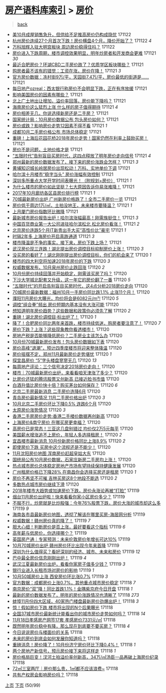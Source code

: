 [房产语料库索引](../../README.md)  > [房价](房价.md)
====
> [back](../README.md)

- [美10月成屋销售急升，但供给不足推高房价仍构成隐忧](http://jkwz.applinzi.com/ittc/7038582110535812112.html#%E7%BE%8E10%E6%9C%88%E6%88%90%E5%B1%8B%E9%94%80%E5%94%AE%E6%80%A5%E5%8D%87%EF%BC%8C%E4%BD%86%E4%BE%9B%E7%BB%99%E4%B8%8D%E8%B6%B3%E6%8E%A8%E9%AB%98%E6%88%BF%E4%BB%B7%E4%BB%8D%E6%9E%84%E6%88%90%E9%9A%90%E5%BF%A7) 171122  
- [杭州房价连续27个月首次下跌！房价横盘4个月，降价开始了？](http://jkwz.applinzi.com/ittc/7038568004034495505.html#%E6%9D%AD%E5%B7%9E%E6%88%BF%E4%BB%B7%E8%BF%9E%E7%BB%AD27%E4%B8%AA%E6%9C%88%E9%A6%96%E6%AC%A1%E4%B8%8B%E8%B7%8C%EF%BC%81%E6%88%BF%E4%BB%B7%E6%A8%AA%E7%9B%984%E4%B8%AA%E6%9C%88%EF%BC%8C%E9%99%8D%E4%BB%B7%E5%BC%80%E5%A7%8B%E4%BA%86%EF%BC%9F) 171122 *4* 
- [万科旭辉入驻大明宫板块 周边房价稳得住吗？](http://jkwz.applinzi.com/ittc/7038550114015118353.html#%E4%B8%87%E7%A7%91%E6%97%AD%E8%BE%89%E5%85%A5%E9%A9%BB%E5%A4%A7%E6%98%8E%E5%AE%AB%E6%9D%BF%E5%9D%97+%E5%91%A8%E8%BE%B9%E6%88%BF%E4%BB%B7%E7%A8%B3%E5%BE%97%E4%BD%8F%E5%90%97%EF%BC%9F) 171122  
- [房价进入下跌周期，楼市调控效果明显，明年炒房者和开发商会更难](http://jkwz.applinzi.com/ittc/7038463345429054481.html#%E6%88%BF%E4%BB%B7%E8%BF%9B%E5%85%A5%E4%B8%8B%E8%B7%8C%E5%91%A8%E6%9C%9F%EF%BC%8C%E6%A5%BC%E5%B8%82%E8%B0%83%E6%8E%A7%E6%95%88%E6%9E%9C%E6%98%8E%E6%98%BE%EF%BC%8C%E6%98%8E%E5%B9%B4%E7%82%92%E6%88%BF%E8%80%85%E5%92%8C%E5%BC%80%E5%8F%91%E5%95%86%E4%BC%9A%E6%9B%B4%E9%9A%BE) 171121 *30* 
- [最近合肥房价？环湖CBD二手房价跌了？优质学区板块哪些？](http://jkwz.applinzi.com/ittc/7038486428281996304.html#%E6%9C%80%E8%BF%91%E5%90%88%E8%82%A5%E6%88%BF%E4%BB%B7%EF%BC%9F%E7%8E%AF%E6%B9%96CBD%E4%BA%8C%E6%89%8B%E6%88%BF%E4%BB%B7%E8%B7%8C%E4%BA%86%EF%BC%9F%E4%BC%98%E8%B4%A8%E5%AD%A6%E5%8C%BA%E6%9D%BF%E5%9D%97%E5%93%AA%E4%BA%9B%EF%BC%9F) 171121  
- [购房者最不该有的错觉：工资在涨，房价在降！](http://jkwz.applinzi.com/ittc/7038478921538995217.html#%E8%B4%AD%E6%88%BF%E8%80%85%E6%9C%80%E4%B8%8D%E8%AF%A5%E6%9C%89%E7%9A%84%E9%94%99%E8%A7%89%EF%BC%9A%E5%B7%A5%E8%B5%84%E5%9C%A8%E6%B6%A8%EF%BC%8C%E6%88%BF%E4%BB%B7%E5%9C%A8%E9%99%8D%EF%BC%81) 171121 *3* 
- [官方房价数据：冼村街9万/平，天园街7.4万/平，房价最低的街道是……](http://jkwz.applinzi.com/ittc/7038473520936403984.html#%E5%AE%98%E6%96%B9%E6%88%BF%E4%BB%B7%E6%95%B0%E6%8D%AE%EF%BC%9A%E5%86%BC%E6%9D%91%E8%A1%979%E4%B8%87%2F%E5%B9%B3%EF%BC%8C%E5%A4%A9%E5%9B%AD%E8%A1%977.4%E4%B8%87%2F%E5%B9%B3%EF%BC%8C%E6%88%BF%E4%BB%B7%E6%9C%80%E4%BD%8E%E7%9A%84%E8%A1%97%E9%81%93%E6%98%AF%E2%80%A6%E2%80%A6) 171121  
- [每日地产ozreal：西太银行称房价不会明显下跌，正在有序放缓](http://jkwz.applinzi.com/ittc/7038467477783184401.html#%E6%AF%8F%E6%97%A5%E5%9C%B0%E4%BA%A7ozreal%EF%BC%9A%E8%A5%BF%E5%A4%AA%E9%93%B6%E8%A1%8C%E7%A7%B0%E6%88%BF%E4%BB%B7%E4%B8%8D%E4%BC%9A%E6%98%8E%E6%98%BE%E4%B8%8B%E8%B7%8C%EF%BC%8C%E6%AD%A3%E5%9C%A8%E6%9C%89%E5%BA%8F%E6%94%BE%E7%BC%93) 171121  
- [影响美国房价的因素有哪些？](http://jkwz.applinzi.com/ittc/7038460522658268176.html#%E5%BD%B1%E5%93%8D%E7%BE%8E%E5%9B%BD%E6%88%BF%E4%BB%B7%E7%9A%84%E5%9B%A0%E7%B4%A0%E6%9C%89%E5%93%AA%E4%BA%9B%EF%BC%9F) 171121  
- [北上广土地出让增加，溢价率回落，房价能下降吗？](http://jkwz.applinzi.com/ittc/7038457664420447248.html#%E5%8C%97%E4%B8%8A%E5%B9%BF%E5%9C%9F%E5%9C%B0%E5%87%BA%E8%AE%A9%E5%A2%9E%E5%8A%A0%EF%BC%8C%E6%BA%A2%E4%BB%B7%E7%8E%87%E5%9B%9E%E8%90%BD%EF%BC%8C%E6%88%BF%E4%BB%B7%E8%83%BD%E4%B8%8B%E9%99%8D%E5%90%97%EF%BC%9F) 171121  
- [海南房价这么猛烈上涨 什么样的房子值得期待](http://jkwz.applinzi.com/ittc/7038443607952999440.html#%E6%B5%B7%E5%8D%97%E6%88%BF%E4%BB%B7%E8%BF%99%E4%B9%88%E7%8C%9B%E7%83%88%E4%B8%8A%E6%B6%A8+%E4%BB%80%E4%B9%88%E6%A0%B7%E7%9A%84%E6%88%BF%E5%AD%90%E5%80%BC%E5%BE%97%E6%9C%9F%E5%BE%85) 171121 *4* 
- [房价相差无几，你说选择新房还是二手房？](http://jkwz.applinzi.com/ittc/7038441896249132049.html#%E6%88%BF%E4%BB%B7%E7%9B%B8%E5%B7%AE%E6%97%A0%E5%87%A0%EF%BC%8C%E4%BD%A0%E8%AF%B4%E9%80%89%E6%8B%A9%E6%96%B0%E6%88%BF%E8%BF%98%E6%98%AF%E4%BA%8C%E6%89%8B%E6%88%BF%EF%BC%9F) 171121  
- [国家统计局：10月房价数据公布 包头房价如何？](http://jkwz.applinzi.com/ittc/7038440452347397136.html#%E5%9B%BD%E5%AE%B6%E7%BB%9F%E8%AE%A1%E5%B1%80%EF%BC%9A10%E6%9C%88%E6%88%BF%E4%BB%B7%E6%95%B0%E6%8D%AE%E5%85%AC%E5%B8%83+%E5%8C%85%E5%A4%B4%E6%88%BF%E4%BB%B7%E5%A6%82%E4%BD%95%EF%BC%9F) 171121  
- [房价或跌？影响房价走势12因素不得不看](http://jkwz.applinzi.com/ittc/7038438813574104080.html#%E6%88%BF%E4%BB%B7%E6%88%96%E8%B7%8C%EF%BC%9F%E5%BD%B1%E5%93%8D%E6%88%BF%E4%BB%B7%E8%B5%B0%E5%8A%BF12%E5%9B%A0%E7%B4%A0%E4%B8%8D%E5%BE%97%E4%B8%8D%E7%9C%8B) 171121 *1* 
- [成都10月二手房价格公布 市场总体稳定](http://jkwz.applinzi.com/ittc/7038417562759595025.html#%E6%88%90%E9%83%BD10%E6%9C%88%E4%BA%8C%E6%89%8B%E6%88%BF%E4%BB%B7%E6%A0%BC%E5%85%AC%E5%B8%83+%E5%B8%82%E5%9C%BA%E6%80%BB%E4%BD%93%E7%A8%B3%E5%AE%9A) 171121  
- [重磅！上海后花园花桥2018年房价走势！国家仍然在利率上鼓励买房！](http://jkwz.applinzi.com/ittc/7038417444304061457.html#%E9%87%8D%E7%A3%85%EF%BC%81%E4%B8%8A%E6%B5%B7%E5%90%8E%E8%8A%B1%E5%9B%AD%E8%8A%B1%E6%A1%A52018%E5%B9%B4%E6%88%BF%E4%BB%B7%E8%B5%B0%E5%8A%BF%EF%BC%81%E5%9B%BD%E5%AE%B6%E4%BB%8D%E7%84%B6%E5%9C%A8%E5%88%A9%E7%8E%87%E4%B8%8A%E9%BC%93%E5%8A%B1%E4%B9%B0%E6%88%BF%EF%BC%81) 171121  
- [房价不是问题，土地价格才是](http://jkwz.applinzi.com/ittc/7037980405834187792.html#%E6%88%BF%E4%BB%B7%E4%B8%8D%E6%98%AF%E9%97%AE%E9%A2%98%EF%BC%8C%E5%9C%9F%E5%9C%B0%E4%BB%B7%E6%A0%BC%E6%89%8D%E6%98%AF) 171121  
- [“五限时代”告别盲目买房时代，这四点释放了明年房价走向信号](http://jkwz.applinzi.com/ittc/7038411095843275793.html#%E2%80%9C%E4%BA%94%E9%99%90%E6%97%B6%E4%BB%A3%E2%80%9D%E5%91%8A%E5%88%AB%E7%9B%B2%E7%9B%AE%E4%B9%B0%E6%88%BF%E6%97%B6%E4%BB%A3%EF%BC%8C%E8%BF%99%E5%9B%9B%E7%82%B9%E9%87%8A%E6%94%BE%E4%BA%86%E6%98%8E%E5%B9%B4%E6%88%BF%E4%BB%B7%E8%B5%B0%E5%90%91%E4%BF%A1%E5%8F%B7) 171121 *4* 
- [郑州最新的房价数据发布了，接下来的房价涨跌会怎样？](http://jkwz.applinzi.com/ittc/7038406504493876240.html#%E9%83%91%E5%B7%9E%E6%9C%80%E6%96%B0%E7%9A%84%E6%88%BF%E4%BB%B7%E6%95%B0%E6%8D%AE%E5%8F%91%E5%B8%83%E4%BA%86%EF%BC%8C%E6%8E%A5%E4%B8%8B%E6%9D%A5%E7%9A%84%E6%88%BF%E4%BB%B7%E6%B6%A8%E8%B7%8C%E4%BC%9A%E6%80%8E%E6%A0%B7%EF%BC%9F) 171121 *3* 
- [黄埔知识城长岭居房价出现松动！万科、实地单价下调](http://jkwz.applinzi.com/ittc/7038406492460418064.html#%E9%BB%84%E5%9F%94%E7%9F%A5%E8%AF%86%E5%9F%8E%E9%95%BF%E5%B2%AD%E5%B1%85%E6%88%BF%E4%BB%B7%E5%87%BA%E7%8E%B0%E6%9D%BE%E5%8A%A8%EF%BC%81%E4%B8%87%E7%A7%91%E3%80%81%E5%AE%9E%E5%9C%B0%E5%8D%95%E4%BB%B7%E4%B8%8B%E8%B0%83) 171121  
- [哈尔滨十月楼市“稳字当头” 房价涨幅有效控制](http://jkwz.applinzi.com/ittc/7038403741399647248.html#%E5%93%88%E5%B0%94%E6%BB%A8%E5%8D%81%E6%9C%88%E6%A5%BC%E5%B8%82%E2%80%9C%E7%A8%B3%E5%AD%97%E5%BD%93%E5%A4%B4%E2%80%9D+%E6%88%BF%E4%BB%B7%E6%B6%A8%E5%B9%85%E6%9C%89%E6%95%88%E6%8E%A7%E5%88%B6) 171121  
- [深圳多所重点大学开学时间表曝光！（附规划+房价）](http://jkwz.applinzi.com/ittc/7038402091754718224.html#%E6%B7%B1%E5%9C%B3%E5%A4%9A%E6%89%80%E9%87%8D%E7%82%B9%E5%A4%A7%E5%AD%A6%E5%BC%80%E5%AD%A6%E6%97%B6%E9%97%B4%E8%A1%A8%E6%9B%9D%E5%85%89%EF%BC%81%EF%BC%88%E9%99%84%E8%A7%84%E5%88%92%2B%E6%88%BF%E4%BB%B7%EF%BC%89) 171121 *1* 
- [为什么楼市的房价如此坚挺？七大原因告诉你易涨难降！](http://jkwz.applinzi.com/ittc/7038382823168279568.html#%E4%B8%BA%E4%BB%80%E4%B9%88%E6%A5%BC%E5%B8%82%E7%9A%84%E6%88%BF%E4%BB%B7%E5%A6%82%E6%AD%A4%E5%9D%9A%E6%8C%BA%EF%BC%9F%E4%B8%83%E5%A4%A7%E5%8E%9F%E5%9B%A0%E5%91%8A%E8%AF%89%E4%BD%A0%E6%98%93%E6%B6%A8%E9%9A%BE%E9%99%8D%EF%BC%81) 171121  
- [2017年10月廊坊各区县房价排行榜](http://jkwz.applinzi.com/ittc/7038346824589509648.html#2017%E5%B9%B410%E6%9C%88%E5%BB%8A%E5%9D%8A%E5%90%84%E5%8C%BA%E5%8E%BF%E6%88%BF%E4%BB%B7%E6%8E%92%E8%A1%8C%E6%A6%9C) 171121 *1* 
- [70城最新房价出炉 广州新房价格跌了！全市二手房价一览](http://jkwz.applinzi.com/ittc/7038346068377469968.html#70%E5%9F%8E%E6%9C%80%E6%96%B0%E6%88%BF%E4%BB%B7%E5%87%BA%E7%82%89+%E5%B9%BF%E5%B7%9E%E6%96%B0%E6%88%BF%E4%BB%B7%E6%A0%BC%E8%B7%8C%E4%BA%86%EF%BC%81%E5%85%A8%E5%B8%82%E4%BA%8C%E6%89%8B%E6%88%BF%E4%BB%B7%E4%B8%80%E8%A7%88) 171121  
- [房价低于周边1万/㎡，土拍没地王，未来楼市要降温？](http://jkwz.applinzi.com/ittc/7038333739883562000.html#%E6%88%BF%E4%BB%B7%E4%BD%8E%E4%BA%8E%E5%91%A8%E8%BE%B91%E4%B8%87%2F%E3%8E%A1%EF%BC%8C%E5%9C%9F%E6%8B%8D%E6%B2%A1%E5%9C%B0%E7%8E%8B%EF%BC%8C%E6%9C%AA%E6%9D%A5%E6%A5%BC%E5%B8%82%E8%A6%81%E9%99%8D%E6%B8%A9%EF%BC%9F) 171121 *1* 
- [上月厦门房价指数环比微降](http://jkwz.applinzi.com/ittc/7038327698638767121.html#%E4%B8%8A%E6%9C%88%E5%8E%A6%E9%97%A8%E6%88%BF%E4%BB%B7%E6%8C%87%E6%95%B0%E7%8E%AF%E6%AF%94%E5%BE%AE%E9%99%8D) 171121  
- [最新城市房价报告出炉！哈尔滨涨幅最高！刚需族挺住！](http://jkwz.applinzi.com/ittc/7038309426283414545.html#%E6%9C%80%E6%96%B0%E5%9F%8E%E5%B8%82%E6%88%BF%E4%BB%B7%E6%8A%A5%E5%91%8A%E5%87%BA%E7%82%89%EF%BC%81%E5%93%88%E5%B0%94%E6%BB%A8%E6%B6%A8%E5%B9%85%E6%9C%80%E9%AB%98%EF%BC%81%E5%88%9A%E9%9C%80%E6%97%8F%E6%8C%BA%E4%BD%8F%EF%BC%81) 171121 *3* 
- [中国百货商业第一大公司进驻哈尔滨松北 松北房价看涨！](http://jkwz.applinzi.com/ittc/7038309418033218576.html#%E4%B8%AD%E5%9B%BD%E7%99%BE%E8%B4%A7%E5%95%86%E4%B8%9A%E7%AC%AC%E4%B8%80%E5%A4%A7%E5%85%AC%E5%8F%B8%E8%BF%9B%E9%A9%BB%E5%93%88%E5%B0%94%E6%BB%A8%E6%9D%BE%E5%8C%97+%E6%9D%BE%E5%8C%97%E6%88%BF%E4%BB%B7%E7%9C%8B%E6%B6%A8%EF%BC%81) 171121 *2* 
- [北京房价连跌5个月IT新贵出手大买“高性价比”豪宅](http://jkwz.applinzi.com/ittc/7038227093970748432.html#%E5%8C%97%E4%BA%AC%E6%88%BF%E4%BB%B7%E8%BF%9E%E8%B7%8C5%E4%B8%AA%E6%9C%88IT%E6%96%B0%E8%B4%B5%E5%87%BA%E6%89%8B%E5%A4%A7%E4%B9%B0%E2%80%9C%E9%AB%98%E6%80%A7%E4%BB%B7%E6%AF%94%E2%80%9D%E8%B1%AA%E5%AE%85) 171121 *1* 
- [时隔2年多 上海房价开启真跌通道](http://jkwz.applinzi.com/ittc/7038209353318925329.html#%E6%97%B6%E9%9A%942%E5%B9%B4%E5%A4%9A+%E4%B8%8A%E6%B5%B7%E6%88%BF%E4%BB%B7%E5%BC%80%E5%90%AF%E7%9C%9F%E8%B7%8C%E9%80%9A%E9%81%93) 171121 *3* 
- [楼市降温是不争的事实，接下来，房价下跌上场？](http://jkwz.applinzi.com/ittc/7038166734572356624.html#%E6%A5%BC%E5%B8%82%E9%99%8D%E6%B8%A9%E6%98%AF%E4%B8%8D%E4%BA%89%E7%9A%84%E4%BA%8B%E5%AE%9E%EF%BC%8C%E6%8E%A5%E4%B8%8B%E6%9D%A5%EF%BC%8C%E6%88%BF%E4%BB%B7%E4%B8%8B%E8%B7%8C%E4%B8%8A%E5%9C%BA%EF%BC%9F) 171121  
- [武汉房价现三连跌！湖北提出房价调控目标抑制房价上涨！](http://jkwz.applinzi.com/ittc/7038140335597814800.html#%E6%AD%A6%E6%B1%89%E6%88%BF%E4%BB%B7%E7%8E%B0%E4%B8%89%E8%BF%9E%E8%B7%8C%EF%BC%81%E6%B9%96%E5%8C%97%E6%8F%90%E5%87%BA%E6%88%BF%E4%BB%B7%E8%B0%83%E6%8E%A7%E7%9B%AE%E6%A0%87%E6%8A%91%E5%88%B6%E6%88%BF%E4%BB%B7%E4%B8%8A%E6%B6%A8%EF%BC%81) 171120 *3* 
- [没买房的看好了！湖北刚刚提出房价调控目标，你们的机会来了](http://jkwz.applinzi.com/ittc/7038132033975485457.html#%E6%B2%A1%E4%B9%B0%E6%88%BF%E7%9A%84%E7%9C%8B%E5%A5%BD%E4%BA%86%EF%BC%81%E6%B9%96%E5%8C%97%E5%88%9A%E5%88%9A%E6%8F%90%E5%87%BA%E6%88%BF%E4%BB%B7%E8%B0%83%E6%8E%A7%E7%9B%AE%E6%A0%87%EF%BC%8C%E4%BD%A0%E4%BB%AC%E7%9A%84%E6%9C%BA%E4%BC%9A%E6%9D%A5%E4%BA%86) 171120 *1* 
- [楼市的四大利空将加速2018年房价的下跌](http://jkwz.applinzi.com/ittc/7038119640566334480.html#%E6%A5%BC%E5%B8%82%E7%9A%84%E5%9B%9B%E5%A4%A7%E5%88%A9%E7%A9%BA%E5%B0%86%E5%8A%A0%E9%80%9F2018%E5%B9%B4%E6%88%BF%E4%BB%B7%E7%9A%84%E4%B8%8B%E8%B7%8C) 171120 *3* 
- [权威数据发布，10月泉州房价止跌回涨](http://jkwz.applinzi.com/ittc/7038112579455550480.html#%E6%9D%83%E5%A8%81%E6%95%B0%E6%8D%AE%E5%8F%91%E5%B8%83%EF%BC%8C10%E6%9C%88%E6%B3%89%E5%B7%9E%E6%88%BF%E4%BB%B7%E6%AD%A2%E8%B7%8C%E5%9B%9E%E6%B6%A8) 171120 *2* 
- [10月份房价持续回落并开始稳定，刚需该买房了吗？](http://jkwz.applinzi.com/ittc/7038112327558235152.html#10%E6%9C%88%E4%BB%BD%E6%88%BF%E4%BB%B7%E6%8C%81%E7%BB%AD%E5%9B%9E%E8%90%BD%E5%B9%B6%E5%BC%80%E5%A7%8B%E7%A8%B3%E5%AE%9A%EF%BC%8C%E5%88%9A%E9%9C%80%E8%AF%A5%E4%B9%B0%E6%88%BF%E4%BA%86%E5%90%97%EF%BC%9F) 171120  
- [下沙大学城北配套又升级，这一年它的房价翻了一番](http://jkwz.applinzi.com/ittc/7038106759162496016.html#%E4%B8%8B%E6%B2%99%E5%A4%A7%E5%AD%A6%E5%9F%8E%E5%8C%97%E9%85%8D%E5%A5%97%E5%8F%88%E5%8D%87%E7%BA%A7%EF%BC%8C%E8%BF%99%E4%B8%80%E5%B9%B4%E5%AE%83%E7%9A%84%E6%88%BF%E4%BB%B7%E7%BF%BB%E4%BA%86%E4%B8%80%E7%95%AA) 171120 *5* 
- [“五限时代”的开启告别盲目买房时代，这4点分析2018房价走向](http://jkwz.applinzi.com/ittc/7037339519974654992.html#%E2%80%9C%E4%BA%94%E9%99%90%E6%97%B6%E4%BB%A3%E2%80%9D%E7%9A%84%E5%BC%80%E5%90%AF%E5%91%8A%E5%88%AB%E7%9B%B2%E7%9B%AE%E4%B9%B0%E6%88%BF%E6%97%B6%E4%BB%A3%EF%BC%8C%E8%BF%994%E7%82%B9%E5%88%86%E6%9E%902018%E6%88%BF%E4%BB%B7%E8%B5%B0%E5%90%91) 171120  
- [70城房价最新数据：福州10月一手房价同比跌1.1% 止涨11个月！](http://jkwz.applinzi.com/ittc/7038098378007774224.html#70%E5%9F%8E%E6%88%BF%E4%BB%B7%E6%9C%80%E6%96%B0%E6%95%B0%E6%8D%AE%EF%BC%9A%E7%A6%8F%E5%B7%9E10%E6%9C%88%E4%B8%80%E6%89%8B%E6%88%BF%E4%BB%B7%E5%90%8C%E6%AF%94%E8%B7%8C1.1%25+%E6%AD%A2%E6%B6%A811%E4%B8%AA%E6%9C%88%EF%BC%81) 171120  
- [濮阳11月房价大曝光，均价将会是6082元/m²!](http://jkwz.applinzi.com/ittc/7038074799371322384.html#%E6%BF%AE%E9%98%B311%E6%9C%88%E6%88%BF%E4%BB%B7%E5%A4%A7%E6%9B%9D%E5%85%89%EF%BC%8C%E5%9D%87%E4%BB%B7%E5%B0%86%E4%BC%9A%E6%98%AF6082%E5%85%83%2Fm%C2%B2%21) 171120 *5* 
- [调控“组合拳”频出 房价短期内基本没有大涨可能](http://jkwz.applinzi.com/ittc/7038066008701535248.html#%E8%B0%83%E6%8E%A7%E2%80%9C%E7%BB%84%E5%90%88%E6%8B%B3%E2%80%9D%E9%A2%91%E5%87%BA+%E6%88%BF%E4%BB%B7%E7%9F%AD%E6%9C%9F%E5%86%85%E5%9F%BA%E6%9C%AC%E6%B2%A1%E6%9C%89%E5%A4%A7%E6%B6%A8%E5%8F%AF%E8%83%BD) 171120  
- [想知道明年房价趋势？这些数据和政策你必须先了解](http://jkwz.applinzi.com/ittc/7038061098136241169.html#%E6%83%B3%E7%9F%A5%E9%81%93%E6%98%8E%E5%B9%B4%E6%88%BF%E4%BB%B7%E8%B6%8B%E5%8A%BF%EF%BC%9F%E8%BF%99%E4%BA%9B%E6%95%B0%E6%8D%AE%E5%92%8C%E6%94%BF%E7%AD%96%E4%BD%A0%E5%BF%85%E9%A1%BB%E5%85%88%E4%BA%86%E8%A7%A3) 171120 *2* 
- [重磅！湖北房价调控目·标出炉了！](http://jkwz.applinzi.com/ittc/7038060308382352401.html#%E9%87%8D%E7%A3%85%EF%BC%81%E6%B9%96%E5%8C%97%E6%88%BF%E4%BB%B7%E8%B0%83%E6%8E%A7%E7%9B%AE%C2%B7%E6%A0%87%E5%87%BA%E7%82%89%E4%BA%86%EF%BC%81) 171120 *1* 
- [降了！合肥房价同比两年来首跌，楼市持续低迷，购房者要注意了！](http://jkwz.applinzi.com/ittc/7038058950774227985.html#%E9%99%8D%E4%BA%86%EF%BC%81%E5%90%88%E8%82%A5%E6%88%BF%E4%BB%B7%E5%90%8C%E6%AF%94%E4%B8%A4%E5%B9%B4%E6%9D%A5%E9%A6%96%E8%B7%8C%EF%BC%8C%E6%A5%BC%E5%B8%82%E6%8C%81%E7%BB%AD%E4%BD%8E%E8%BF%B7%EF%BC%8C%E8%B4%AD%E6%88%BF%E8%80%85%E8%A6%81%E6%B3%A8%E6%84%8F%E4%BA%86%EF%BC%81) 171120 *7* 
- [房价下跌？上涨？这些现象教你看透楼市！](http://jkwz.applinzi.com/ittc/7038058129512727568.html#%E6%88%BF%E4%BB%B7%E4%B8%8B%E8%B7%8C%EF%BC%9F%E4%B8%8A%E6%B6%A8%EF%BC%9F%E8%BF%99%E4%BA%9B%E7%8E%B0%E8%B1%A1%E6%95%99%E4%BD%A0%E7%9C%8B%E9%80%8F%E6%A5%BC%E5%B8%82%EF%BC%81) 171120  
- [房地产税是否能够降低房价？二手房业主该怎么办](http://jkwz.applinzi.com/ittc/7038052908204033040.html#%E6%88%BF%E5%9C%B0%E4%BA%A7%E7%A8%8E%E6%98%AF%E5%90%A6%E8%83%BD%E5%A4%9F%E9%99%8D%E4%BD%8E%E6%88%BF%E4%BB%B7%EF%BC%9F%E4%BA%8C%E6%89%8B%E6%88%BF%E4%B8%9A%E4%B8%BB%E8%AF%A5%E6%80%8E%E4%B9%88%E5%8A%9E) 171120  
- [10月份70城最新房价发布！包头房价数据如下表](http://jkwz.applinzi.com/ittc/7038047907540894737.html#10%E6%9C%88%E4%BB%BD70%E5%9F%8E%E6%9C%80%E6%96%B0%E6%88%BF%E4%BB%B7%E5%8F%91%E5%B8%83%EF%BC%81%E5%8C%85%E5%A4%B4%E6%88%BF%E4%BB%B7%E6%95%B0%E6%8D%AE%E5%A6%82%E4%B8%8B%E8%A1%A8) 171120  
- [房价高峰“退潮”，预计四季度楼市将迎来整体降温](http://jkwz.applinzi.com/ittc/7038045750154511376.html#%E6%88%BF%E4%BB%B7%E9%AB%98%E5%B3%B0%E2%80%9C%E9%80%80%E6%BD%AE%E2%80%9D%EF%BC%8C%E9%A2%84%E8%AE%A1%E5%9B%9B%E5%AD%A3%E5%BA%A6%E6%A5%BC%E5%B8%82%E5%B0%86%E8%BF%8E%E6%9D%A5%E6%95%B4%E4%BD%93%E9%99%8D%E6%B8%A9) 171120  
- [房价摇摆不定，郑州11月最新房价走势堪忧](http://jkwz.applinzi.com/ittc/7038038598685819920.html#%E6%88%BF%E4%BB%B7%E6%91%87%E6%91%86%E4%B8%8D%E5%AE%9A%EF%BC%8C%E9%83%91%E5%B7%9E11%E6%9C%88%E6%9C%80%E6%96%B0%E6%88%BF%E4%BB%B7%E8%B5%B0%E5%8A%BF%E5%A0%AA%E5%BF%A7) 171120 *1* 
- [探宜昌房价 “5”字头楼盘寥寥无几](http://jkwz.applinzi.com/ittc/7038033317037868049.html#%E6%8E%A2%E5%AE%9C%E6%98%8C%E6%88%BF%E4%BB%B7+%E2%80%9C5%E2%80%9D%E5%AD%97%E5%A4%B4%E6%A5%BC%E7%9B%98%E5%AF%A5%E5%AF%A5%E6%97%A0%E5%87%A0) 171120 *13* 
- [每周地产评论：三个信号决定2018房价走向！](http://jkwz.applinzi.com/ittc/7038031300806575121.html#%E6%AF%8F%E5%91%A8%E5%9C%B0%E4%BA%A7%E8%AF%84%E8%AE%BA%EF%BC%9A%E4%B8%89%E4%B8%AA%E4%BF%A1%E5%8F%B7%E5%86%B3%E5%AE%9A2018%E6%88%BF%E4%BB%B7%E8%B5%B0%E5%90%91%EF%BC%81) 171120  
- [楼市｜70城最新房价出炉，来看看咱天津涨了多少？](http://jkwz.applinzi.com/ittc/7038030190280705041.html#%E6%A5%BC%E5%B8%82%EF%BD%9C70%E5%9F%8E%E6%9C%80%E6%96%B0%E6%88%BF%E4%BB%B7%E5%87%BA%E7%82%89%EF%BC%8C%E6%9D%A5%E7%9C%8B%E7%9C%8B%E5%92%B1%E5%A4%A9%E6%B4%A5%E6%B6%A8%E4%BA%86%E5%A4%9A%E5%B0%91%EF%BC%9F) 171120  
- [比房价还猛的腾讯股票又创新高 已接近脸书市值](http://jkwz.applinzi.com/ittc/7038019578129548305.html#%E6%AF%94%E6%88%BF%E4%BB%B7%E8%BF%98%E7%8C%9B%E7%9A%84%E8%85%BE%E8%AE%AF%E8%82%A1%E7%A5%A8%E5%8F%88%E5%88%9B%E6%96%B0%E9%AB%98+%E5%B7%B2%E6%8E%A5%E8%BF%91%E8%84%B8%E4%B9%A6%E5%B8%82%E5%80%BC) 171120  
- [白酒升值比房价快十倍？购买茅台如何保存？](http://jkwz.applinzi.com/ittc/7038005591828595728.html#%E7%99%BD%E9%85%92%E5%8D%87%E5%80%BC%E6%AF%94%E6%88%BF%E4%BB%B7%E5%BF%AB%E5%8D%81%E5%80%8D%EF%BC%9F%E8%B4%AD%E4%B9%B0%E8%8C%85%E5%8F%B0%E5%A6%82%E4%BD%95%E4%BF%9D%E5%AD%98%EF%BC%9F) 171120 *6* 
- [北京二手房最新消息 二手房价连降6月](http://jkwz.applinzi.com/ittc/7037995846589760528.html#%E5%8C%97%E4%BA%AC%E4%BA%8C%E6%89%8B%E6%88%BF%E6%9C%80%E6%96%B0%E6%B6%88%E6%81%AF+%E4%BA%8C%E6%89%8B%E6%88%BF%E4%BB%B7%E8%BF%9E%E9%99%8D6%E6%9C%88) 171120  
- [青岛房价最新情况 11月二手房价格出炉](http://jkwz.applinzi.com/ittc/7037995844211573776.html#%E9%9D%92%E5%B2%9B%E6%88%BF%E4%BB%B7%E6%9C%80%E6%96%B0%E6%83%85%E5%86%B5+11%E6%9C%88%E4%BA%8C%E6%89%8B%E6%88%BF%E4%BB%B7%E6%A0%BC%E5%87%BA%E7%82%89) 171120 *3* 
- [10月北京二手房价环比下降0.5% 连跌6个月](http://jkwz.applinzi.com/ittc/7037992210061067281.html#10%E6%9C%88%E5%8C%97%E4%BA%AC%E4%BA%8C%E6%89%8B%E6%88%BF%E4%BB%B7%E7%8E%AF%E6%AF%94%E4%B8%8B%E9%99%8D0.5%25+%E8%BF%9E%E8%B7%8C6%E4%B8%AA%E6%9C%88) 171120  
- [太原房价涨势情况](http://jkwz.applinzi.com/ittc/7037989507855549456.html#%E5%A4%AA%E5%8E%9F%E6%88%BF%E4%BB%B7%E6%B6%A8%E5%8A%BF%E6%83%85%E5%86%B5) 171120 *3* 
- [香港二手房房价走势:香港二手楼价数据再创新高](http://jkwz.applinzi.com/ittc/7037987838438671376.html#%E9%A6%99%E6%B8%AF%E4%BA%8C%E6%89%8B%E6%88%BF%E6%88%BF%E4%BB%B7%E8%B5%B0%E5%8A%BF%3A%E9%A6%99%E6%B8%AF%E4%BA%8C%E6%89%8B%E6%A5%BC%E4%BB%B7%E6%95%B0%E6%8D%AE%E5%86%8D%E5%88%9B%E6%96%B0%E9%AB%98) 171120  
- [上海房价&amp;南宁房价 在哪买房更幸福？](http://jkwz.applinzi.com/ittc/7037987413442429968.html#%E4%B8%8A%E6%B5%B7%E6%88%BF%E4%BB%B7%26amp%3B%E5%8D%97%E5%AE%81%E6%88%BF%E4%BB%B7+%E5%9C%A8%E5%93%AA%E4%B9%B0%E6%88%BF%E6%9B%B4%E5%B9%B8%E7%A6%8F%EF%BC%9F) 171120  
- [高房价已是常态！三亚这几盘别错过 均价仅2万5元每平](http://jkwz.applinzi.com/ittc/7037986702679868432.html#%E9%AB%98%E6%88%BF%E4%BB%B7%E5%B7%B2%E6%98%AF%E5%B8%B8%E6%80%81%EF%BC%81%E4%B8%89%E4%BA%9A%E8%BF%99%E5%87%A0%E7%9B%98%E5%88%AB%E9%94%99%E8%BF%87+%E5%9D%87%E4%BB%B7%E4%BB%852%E4%B8%875%E5%85%83%E6%AF%8F%E5%B9%B3) 171120  
- [美国薪水增涨追不上房价，年轻人多选择租房！](http://jkwz.applinzi.com/ittc/7037977312459490321.html#%E7%BE%8E%E5%9B%BD%E8%96%AA%E6%B0%B4%E5%A2%9E%E6%B6%A8%E8%BF%BD%E4%B8%8D%E4%B8%8A%E6%88%BF%E4%BB%B7%EF%BC%8C%E5%B9%B4%E8%BD%BB%E4%BA%BA%E5%A4%9A%E9%80%89%E6%8B%A9%E7%A7%9F%E6%88%BF%EF%BC%81) 171120 *2* 
- [宜昌楼市最新消息 10月份新房价格同比上涨8.9%](http://jkwz.applinzi.com/ittc/7037977145404556305.html#%E5%AE%9C%E6%98%8C%E6%A5%BC%E5%B8%82%E6%9C%80%E6%96%B0%E6%B6%88%E6%81%AF+10%E6%9C%88%E4%BB%BD%E6%96%B0%E6%88%BF%E4%BB%B7%E6%A0%BC%E5%90%8C%E6%AF%94%E4%B8%8A%E6%B6%A88.9%25) 171120 *2* 
- [即使房价下跌 买房中这个流程还是不能少！](http://jkwz.applinzi.com/ittc/7037974882858566672.html#%E5%8D%B3%E4%BD%BF%E6%88%BF%E4%BB%B7%E4%B8%8B%E8%B7%8C+%E4%B9%B0%E6%88%BF%E4%B8%AD%E8%BF%99%E4%B8%AA%E6%B5%81%E7%A8%8B%E8%BF%98%E6%98%AF%E4%B8%8D%E8%83%BD%E5%B0%91%EF%BC%81) 171120  
- [11月沈阳房价地图 浑南房价赶超皇姑大东](http://jkwz.applinzi.com/ittc/7037974877716349969.html#11%E6%9C%88%E6%B2%88%E9%98%B3%E6%88%BF%E4%BB%B7%E5%9C%B0%E5%9B%BE+%E6%B5%91%E5%8D%97%E6%88%BF%E4%BB%B7%E8%B5%B6%E8%B6%85%E7%9A%87%E5%A7%91%E5%A4%A7%E4%B8%9C) 171120  
- [国统局公布10月房价数据，石家庄新房二手房均上涨！](http://jkwz.applinzi.com/ittc/7037971159264527376.html#%E5%9B%BD%E7%BB%9F%E5%B1%80%E5%85%AC%E5%B8%8310%E6%9C%88%E6%88%BF%E4%BB%B7%E6%95%B0%E6%8D%AE%EF%BC%8C%E7%9F%B3%E5%AE%B6%E5%BA%84%E6%96%B0%E6%88%BF%E4%BA%8C%E6%89%8B%E6%88%BF%E5%9D%87%E4%B8%8A%E6%B6%A8%EF%BC%81) 171120  
- [热点城市房价总体稳定房地产市场有望持续保持健康发展](http://jkwz.applinzi.com/ittc/7037968813503546385.html#%E7%83%AD%E7%82%B9%E5%9F%8E%E5%B8%82%E6%88%BF%E4%BB%B7%E6%80%BB%E4%BD%93%E7%A8%B3%E5%AE%9A%E6%88%BF%E5%9C%B0%E4%BA%A7%E5%B8%82%E5%9C%BA%E6%9C%89%E6%9C%9B%E6%8C%81%E7%BB%AD%E4%BF%9D%E6%8C%81%E5%81%A5%E5%BA%B7%E5%8F%91%E5%B1%95) 171120  
- [广州租房价格已下降28% 在南昌你会选择买房还是租房](http://jkwz.applinzi.com/ittc/7037966257901536272.html#%E5%B9%BF%E5%B7%9E%E7%A7%9F%E6%88%BF%E4%BB%B7%E6%A0%BC%E5%B7%B2%E4%B8%8B%E9%99%8D28%25+%E5%9C%A8%E5%8D%97%E6%98%8C%E4%BD%A0%E4%BC%9A%E9%80%89%E6%8B%A9%E4%B9%B0%E6%88%BF%E8%BF%98%E6%98%AF%E7%A7%9F%E6%88%BF) 171120 *1* 
- [房价不再坚不可摧 吉林买房这8个地段不能选](http://jkwz.applinzi.com/ittc/7037952383450088464.html#%E6%88%BF%E4%BB%B7%E4%B8%8D%E5%86%8D%E5%9D%9A%E4%B8%8D%E5%8F%AF%E6%91%A7+%E5%90%89%E6%9E%97%E4%B9%B0%E6%88%BF%E8%BF%998%E4%B8%AA%E5%9C%B0%E6%AE%B5%E4%B8%8D%E8%83%BD%E9%80%89) 171120 *2* 
- [多数热点城市房价继续下滑](http://jkwz.applinzi.com/ittc/7037941723467088912.html#%E5%A4%9A%E6%95%B0%E7%83%AD%E7%82%B9%E5%9F%8E%E5%B8%82%E6%88%BF%E4%BB%B7%E7%BB%A7%E7%BB%AD%E4%B8%8B%E6%BB%91) 171120  
- [2018年楼市大趋势或加速房价下跌，房价永涨论再被“打脸”](http://jkwz.applinzi.com/ittc/7037795020751504401.html#2018%E5%B9%B4%E6%A5%BC%E5%B8%82%E5%A4%A7%E8%B6%8B%E5%8A%BF%E6%88%96%E5%8A%A0%E9%80%9F%E6%88%BF%E4%BB%B7%E4%B8%8B%E8%B7%8C%EF%BC%8C%E6%88%BF%E4%BB%B7%E6%B0%B8%E6%B6%A8%E8%AE%BA%E5%86%8D%E8%A2%AB%E2%80%9C%E6%89%93%E8%84%B8%E2%80%9D) 171119  
- [烟台11月房价出炉啦！快来看看你家小区房价多少？](http://jkwz.applinzi.com/ittc/7037776003047359504.html#%E7%83%9F%E5%8F%B011%E6%9C%88%E6%88%BF%E4%BB%B7%E5%87%BA%E7%82%89%E5%95%A6%EF%BC%81%E5%BF%AB%E6%9D%A5%E7%9C%8B%E7%9C%8B%E4%BD%A0%E5%AE%B6%E5%B0%8F%E5%8C%BA%E6%88%BF%E4%BB%B7%E5%A4%9A%E5%B0%91%EF%BC%9F) 171119  
- [不服不行，炒房就是比炒股强：今年76%股票下跌，房价大涨的城市却这么多](http://jkwz.applinzi.com/ittc/7037708945563583505.html#%E4%B8%8D%E6%9C%8D%E4%B8%8D%E8%A1%8C%EF%BC%8C%E7%82%92%E6%88%BF%E5%B0%B1%E6%98%AF%E6%AF%94%E7%82%92%E8%82%A1%E5%BC%BA%EF%BC%9A%E4%BB%8A%E5%B9%B476%25%E8%82%A1%E7%A5%A8%E4%B8%8B%E8%B7%8C%EF%BC%8C%E6%88%BF%E4%BB%B7%E5%A4%A7%E6%B6%A8%E7%9A%84%E5%9F%8E%E5%B8%82%E5%8D%B4%E8%BF%99%E4%B9%88%E5%A4%9A) 171119 *9* 
- [海南各市县最新房价地图，透彻了解该在哪里买房-海居网分析](http://jkwz.applinzi.com/ittc/7037699626919003153.html#%E6%B5%B7%E5%8D%97%E5%90%84%E5%B8%82%E5%8E%BF%E6%9C%80%E6%96%B0%E6%88%BF%E4%BB%B7%E5%9C%B0%E5%9B%BE%EF%BC%8C%E9%80%8F%E5%BD%BB%E4%BA%86%E8%A7%A3%E8%AF%A5%E5%9C%A8%E5%93%AA%E9%87%8C%E4%B9%B0%E6%88%BF-%E6%B5%B7%E5%B1%85%E7%BD%91%E5%88%86%E6%9E%90) 171119  
- [权威数据！赣州房价真的降了！](http://jkwz.applinzi.com/ittc/7037687212714492944.html#%E6%9D%83%E5%A8%81%E6%95%B0%E6%8D%AE%EF%BC%81%E8%B5%A3%E5%B7%9E%E6%88%BF%E4%BB%B7%E7%9C%9F%E7%9A%84%E9%99%8D%E4%BA%86%EF%BC%81) 171119 *7* 
- [胆大心细！判断房价是否上涨，最好要看这个指标](http://jkwz.applinzi.com/ittc/7037642059341628432.html#%E8%83%86%E5%A4%A7%E5%BF%83%E7%BB%86%EF%BC%81%E5%88%A4%E6%96%AD%E6%88%BF%E4%BB%B7%E6%98%AF%E5%90%A6%E4%B8%8A%E6%B6%A8%EF%BC%8C%E6%9C%80%E5%A5%BD%E8%A6%81%E7%9C%8B%E8%BF%99%E4%B8%AA%E6%8C%87%E6%A0%87) 171119 *6* 
- [高年薪与低房价，你选择哪个？](http://jkwz.applinzi.com/ittc/7037319850303685648.html#%E9%AB%98%E5%B9%B4%E8%96%AA%E4%B8%8E%E4%BD%8E%E6%88%BF%E4%BB%B7%EF%BC%8C%E4%BD%A0%E9%80%89%E6%8B%A9%E5%93%AA%E4%B8%AA%EF%BC%9F) 171119  
- [英国房产通｜专家预测：未来伦敦房价年增长可达10%](http://jkwz.applinzi.com/ittc/7037612674064581649.html#%E8%8B%B1%E5%9B%BD%E6%88%BF%E4%BA%A7%E9%80%9A%EF%BD%9C%E4%B8%93%E5%AE%B6%E9%A2%84%E6%B5%8B%EF%BC%9A%E6%9C%AA%E6%9D%A5%E4%BC%A6%E6%95%A6%E6%88%BF%E4%BB%B7%E5%B9%B4%E5%A2%9E%E9%95%BF%E5%8F%AF%E8%BE%BE10%25) 171119  
- [10月70城房价出炉 赣州房价环比出现今年来首降](http://jkwz.applinzi.com/ittc/7037603349589918736.html#10%E6%9C%8870%E5%9F%8E%E6%88%BF%E4%BB%B7%E5%87%BA%E7%82%89+%E8%B5%A3%E5%B7%9E%E6%88%BF%E4%BB%B7%E7%8E%AF%E6%AF%94%E5%87%BA%E7%8E%B0%E4%BB%8A%E5%B9%B4%E6%9D%A5%E9%A6%96%E9%99%8D) 171119  
- [深圳为什么值得买？看好深圳的经济、城市、未来和房价](http://jkwz.applinzi.com/ittc/7037596849593123856.html#%E6%B7%B1%E5%9C%B3%E4%B8%BA%E4%BB%80%E4%B9%88%E5%80%BC%E5%BE%97%E4%B9%B0%EF%BC%9F%E7%9C%8B%E5%A5%BD%E6%B7%B1%E5%9C%B3%E7%9A%84%E7%BB%8F%E6%B5%8E%E3%80%81%E5%9F%8E%E5%B8%82%E3%80%81%E6%9C%AA%E6%9D%A5%E5%92%8C%E6%88%BF%E4%BB%B7) 171119 *12* 
- [巴中最全房价信息刚刚出炉！](http://jkwz.applinzi.com/ittc/7037593929464153105.html#%E5%B7%B4%E4%B8%AD%E6%9C%80%E5%85%A8%E6%88%BF%E4%BB%B7%E4%BF%A1%E6%81%AF%E5%88%9A%E5%88%9A%E5%87%BA%E7%82%89%EF%BC%81) 171119 *4* 
- [武汉江夏最新房价出炉，看看你家房子值多少钱？](http://jkwz.applinzi.com/ittc/7037588423865533457.html#%E6%AD%A6%E6%B1%89%E6%B1%9F%E5%A4%8F%E6%9C%80%E6%96%B0%E6%88%BF%E4%BB%B7%E5%87%BA%E7%82%89%EF%BC%8C%E7%9C%8B%E7%9C%8B%E4%BD%A0%E5%AE%B6%E6%88%BF%E5%AD%90%E5%80%BC%E5%A4%9A%E5%B0%91%E9%92%B1%EF%BC%9F) 171119 *3* 
- [银行业进入长租市场对房价的影响](http://jkwz.applinzi.com/ittc/7036524367335392273.html#%E9%93%B6%E8%A1%8C%E4%B8%9A%E8%BF%9B%E5%85%A5%E9%95%BF%E7%A7%9F%E5%B8%82%E5%9C%BA%E5%AF%B9%E6%88%BF%E4%BB%B7%E7%9A%84%E5%BD%B1%E5%93%8D) 171119 *1* 
- [10月50城房价上涨 西安房价环比涨0.7%](http://jkwz.applinzi.com/ittc/7037480920561484817.html#10%E6%9C%8850%E5%9F%8E%E6%88%BF%E4%BB%B7%E4%B8%8A%E6%B6%A8+%E8%A5%BF%E5%AE%89%E6%88%BF%E4%BB%B7%E7%8E%AF%E6%AF%94%E6%B6%A80.7%25) 171119 *3* 
- [官方数据：成都房价上涨0.7%，其他重点城市房价稳定](http://jkwz.applinzi.com/ittc/7037406606315226128.html#%E5%AE%98%E6%96%B9%E6%95%B0%E6%8D%AE%EF%BC%9A%E6%88%90%E9%83%BD%E6%88%BF%E4%BB%B7%E4%B8%8A%E6%B6%A80.7%25%EF%BC%8C%E5%85%B6%E4%BB%96%E9%87%8D%E7%82%B9%E5%9F%8E%E5%B8%82%E6%88%BF%E4%BB%B7%E7%A8%B3%E5%AE%9A) 171118 *7* 
- [南京房价“双”降！同比首跌1.1%！金隅紫京府今日开盘](http://jkwz.applinzi.com/ittc/7037401804776670224.html#%E5%8D%97%E4%BA%AC%E6%88%BF%E4%BB%B7%E2%80%9C%E5%8F%8C%E2%80%9D%E9%99%8D%EF%BC%81%E5%90%8C%E6%AF%94%E9%A6%96%E8%B7%8C1.1%25%EF%BC%81%E9%87%91%E9%9A%85%E7%B4%AB%E4%BA%AC%E5%BA%9C%E4%BB%8A%E6%97%A5%E5%BC%80%E7%9B%98) 171118 *1* 
- [最新的房价数据发布了，明年的房价涨跌情况也清晰了](http://jkwz.applinzi.com/ittc/7037390386685805584.html#%E6%9C%80%E6%96%B0%E7%9A%84%E6%88%BF%E4%BB%B7%E6%95%B0%E6%8D%AE%E5%8F%91%E5%B8%83%E4%BA%86%EF%BC%8C%E6%98%8E%E5%B9%B4%E7%9A%84%E6%88%BF%E4%BB%B7%E6%B6%A8%E8%B7%8C%E6%83%85%E5%86%B5%E4%B9%9F%E6%B8%85%E6%99%B0%E4%BA%86) 171118 *273* 
- [蚌埠11月份四大区域，40家热门楼盘最新房价劲爆出炉！](http://jkwz.applinzi.com/ittc/7037354484756382737.html#%E8%9A%8C%E5%9F%A011%E6%9C%88%E4%BB%BD%E5%9B%9B%E5%A4%A7%E5%8C%BA%E5%9F%9F%EF%BC%8C40%E5%AE%B6%E7%83%AD%E9%97%A8%E6%A5%BC%E7%9B%98%E6%9C%80%E6%96%B0%E6%88%BF%E4%BB%B7%E5%8A%B2%E7%88%86%E5%87%BA%E7%82%89%EF%BC%81) 171118 *3* 
- [惊！假如房价下跌 楼市将出现的N个后果曝光](http://jkwz.applinzi.com/ittc/7037348704128861200.html#%E6%83%8A%EF%BC%81%E5%81%87%E5%A6%82%E6%88%BF%E4%BB%B7%E4%B8%8B%E8%B7%8C+%E6%A5%BC%E5%B8%82%E5%B0%86%E5%87%BA%E7%8E%B0%E7%9A%84N%E4%B8%AA%E5%90%8E%E6%9E%9C%E6%9B%9D%E5%85%89) 171118  
- [全国37城市房价最新统计能看出你的城市房价走势如何吗？](http://jkwz.applinzi.com/ittc/7037344746895311888.html#%E5%85%A8%E5%9B%BD37%E5%9F%8E%E5%B8%82%E6%88%BF%E4%BB%B7%E6%9C%80%E6%96%B0%E7%BB%9F%E8%AE%A1%E8%83%BD%E7%9C%8B%E5%87%BA%E4%BD%A0%E7%9A%84%E5%9F%8E%E5%B8%82%E6%88%BF%E4%BB%B7%E8%B5%B0%E5%8A%BF%E5%A6%82%E4%BD%95%E5%90%97%EF%BC%9F) 171118 *14* 
- [11月18日孝感房产网签17套 孝感房价7331元/㎡](http://jkwz.applinzi.com/ittc/7037339048279032848.html#11%E6%9C%8818%E6%97%A5%E5%AD%9D%E6%84%9F%E6%88%BF%E4%BA%A7%E7%BD%91%E7%AD%BE17%E5%A5%97+%E5%AD%9D%E6%84%9F%E6%88%BF%E4%BB%B77331%E5%85%83%2F%E3%8E%A1) 171118  
- [既然明年房价稳中有降，那么现在到底要不要买房？](http://jkwz.applinzi.com/ittc/7037335042563507217.html#%E6%97%A2%E7%84%B6%E6%98%8E%E5%B9%B4%E6%88%BF%E4%BB%B7%E7%A8%B3%E4%B8%AD%E6%9C%89%E9%99%8D%EF%BC%8C%E9%82%A3%E4%B9%88%E7%8E%B0%E5%9C%A8%E5%88%B0%E5%BA%95%E8%A6%81%E4%B8%8D%E8%A6%81%E4%B9%B0%E6%88%BF%EF%BC%9F) 171118 *4* 
- [今日说说房价与楼面价的关系](http://jkwz.applinzi.com/ittc/7037261523649561617.html#%E4%BB%8A%E6%97%A5%E8%AF%B4%E8%AF%B4%E6%88%BF%E4%BB%B7%E4%B8%8E%E6%A5%BC%E9%9D%A2%E4%BB%B7%E7%9A%84%E5%85%B3%E7%B3%BB) 171118  
- [未来的房价到底会如何发展你知道吗？](http://jkwz.applinzi.com/ittc/7037242537197175825.html#%E6%9C%AA%E6%9D%A5%E7%9A%84%E6%88%BF%E4%BB%B7%E5%88%B0%E5%BA%95%E4%BC%9A%E5%A6%82%E4%BD%95%E5%8F%91%E5%B1%95%E4%BD%A0%E7%9F%A5%E9%81%93%E5%90%97%EF%BC%9F) 171118  
- [重磅消息！房价降了！10月份济宁房价环比下降0.4%！](http://jkwz.applinzi.com/ittc/7037233781948285969.html#%E9%87%8D%E7%A3%85%E6%B6%88%E6%81%AF%EF%BC%81%E6%88%BF%E4%BB%B7%E9%99%8D%E4%BA%86%EF%BC%8110%E6%9C%88%E4%BB%BD%E6%B5%8E%E5%AE%81%E6%88%BF%E4%BB%B7%E7%8E%AF%E6%AF%94%E4%B8%8B%E9%99%8D0.4%25%EF%BC%81) 171118 *1* 
- [两个房地产新信号，预示房价接下来将这样走](http://jkwz.applinzi.com/ittc/7037231339978359824.html#%E4%B8%A4%E4%B8%AA%E6%88%BF%E5%9C%B0%E4%BA%A7%E6%96%B0%E4%BF%A1%E5%8F%B7%EF%BC%8C%E9%A2%84%E7%A4%BA%E6%88%BF%E4%BB%B7%E6%8E%A5%E4%B8%8B%E6%9D%A5%E5%B0%86%E8%BF%99%E6%A0%B7%E8%B5%B0) 171118 *1* 
- [房价格局巨变！汊河土拍溢价率创新高，34万/㎡汤臣一品再破上海房价纪录](http://jkwz.applinzi.com/ittc/7037211840021529617.html#%E6%88%BF%E4%BB%B7%E6%A0%BC%E5%B1%80%E5%B7%A8%E5%8F%98%EF%BC%81%E6%B1%8A%E6%B2%B3%E5%9C%9F%E6%8B%8D%E6%BA%A2%E4%BB%B7%E7%8E%87%E5%88%9B%E6%96%B0%E9%AB%98%EF%BC%8C34%E4%B8%87%2F%E3%8E%A1%E6%B1%A4%E8%87%A3%E4%B8%80%E5%93%81%E5%86%8D%E7%A0%B4%E4%B8%8A%E6%B5%B7%E6%88%BF%E4%BB%B7%E7%BA%AA%E5%BD%95) 171118  
- [72㎡三室两厅｜房价那么贵，1㎡都不应该浪费~](http://jkwz.applinzi.com/ittc/7037208617634235408.html#72%E3%8E%A1%E4%B8%89%E5%AE%A4%E4%B8%A4%E5%8E%85%EF%BD%9C%E6%88%BF%E4%BB%B7%E9%82%A3%E4%B9%88%E8%B4%B5%EF%BC%8C1%E3%8E%A1%E9%83%BD%E4%B8%8D%E5%BA%94%E8%AF%A5%E6%B5%AA%E8%B4%B9%7E) 171118  
- [共有产权房会影响房价吗？](http://jkwz.applinzi.com/ittc/7037205217379091473.html#%E5%85%B1%E6%9C%89%E4%BA%A7%E6%9D%83%E6%88%BF%E4%BC%9A%E5%BD%B1%E5%93%8D%E6%88%BF%E4%BB%B7%E5%90%97%EF%BC%9F) 171118  


 [上页](房价51.md) [下页](房价49.md)          (50/99)